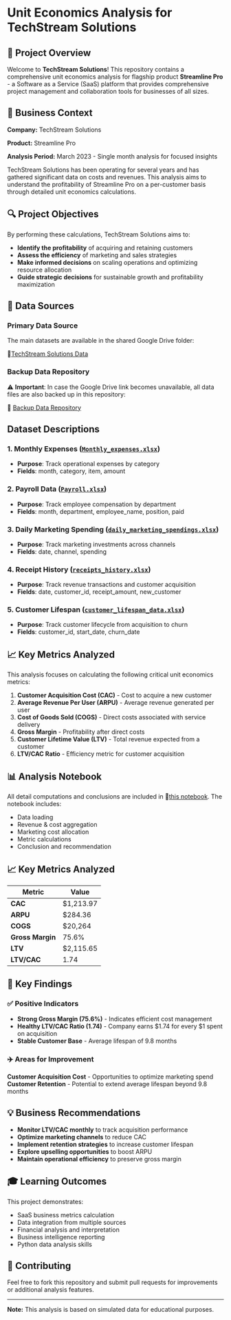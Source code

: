 # Unit Economics Analysis for TechStream Solutions
## 🧐 Project Overview
Welcome to **TechStream Solutions**! This repository contains a comprehensive unit economics analysis for flagship product **Streamline Pro** - a Software as a Service (SaaS) platform that provides comprehensive project management and collaboration tools for businesses of all sizes.

## 🎯 Business Context
**Company:** TechStream Solutions

**Product:** Streamline Pro

**Analysis Period:** March 2023 - Single month analysis for focused insights

TechStream Solutions has been operating for several years and has gathered significant data on costs and revenues. This analysis aims to understand the profitability of Streamline Pro on a per-customer basis through detailed unit economics calculations.

## 🔍 Project Objectives
By performing these calculations, TechStream Solutions aims to:

- **Identify the profitability** of acquiring and retaining customers
- **Assess the efficiency** of marketing and sales strategies
- **Make informed decisions** on scaling operations and optimizing resource allocation
- **Guide strategic decisions** for sustainable growth and profitability maximization

## 💾 Data Sources
### Primary Data Source

The main datasets are available in the shared Google Drive folder:

📁[TechStream Solutions Data](https://drive.google.com/drive/folders/1qhOW9Y2orRXuzbX-kXEmuJ7TMQiRs2Uv)

### Backup Data Repository

⚠️ **Important**: In case the Google Drive link becomes unavailable, all data files are also backed up in this repository:

📁 [Backup Data Repository](https://github.com/Truc034/StreamlinePro_UnitEconomics/tree/main/TechStreamData)

## Dataset Descriptions
### 1. Monthly Expenses ([`Monthly_expenses.xlsx`](https://view.officeapps.live.com/op/view.aspx?src=https%3A%2F%2Fraw.githubusercontent.com%2FTruc034%2FStreamlinePro_UnitEconomics%2Frefs%2Fheads%2Fmain%2FTechStreamData%2FMonthly%2520expenses.xlsx&wdOrigin=BROWSELINK))

- **Purpose**: Track operational expenses by category
- **Fields**: month, category, item, amount

### 2. Payroll Data ([`Payroll.xlsx`](https://view.officeapps.live.com/op/view.aspx?src=https%3A%2F%2Fraw.githubusercontent.com%2FTruc034%2FStreamlinePro_UnitEconomics%2Frefs%2Fheads%2Fmain%2FTechStreamData%2FPayroll.xlsx&wdOrigin=BROWSELINK))

- **Purpose**: Track employee compensation by department
- **Fields**: month, department, employee_name, position, paid

### 3. Daily Marketing Spending ([`daily_marketing_spendings.xlsx`](https://view.officeapps.live.com/op/view.aspx?src=https%3A%2F%2Fraw.githubusercontent.com%2FTruc034%2FStreamlinePro_UnitEconomics%2Frefs%2Fheads%2Fmain%2FTechStreamData%2Fdaily_marketing_spendings.xlsx&wdOrigin=BROWSELINK))

- **Purpose**: Track marketing investments across channels
- **Fields**: date, channel, spending

### 4. Receipt History ([`receipts_history.xlsx`](https://view.officeapps.live.com/op/view.aspx?src=https%3A%2F%2Fraw.githubusercontent.com%2FTruc034%2FStreamlinePro_UnitEconomics%2Frefs%2Fheads%2Fmain%2FTechStreamData%2Freceipts_history.xlsx&wdOrigin=BROWSELINK))

- **Purpose**: Track revenue transactions and customer acquisition
- **Fields**: date, customer_id, receipt_amount, new_customer

### 5. Customer Lifespan ([`customer_lifespan_data.xlsx`](https://view.officeapps.live.com/op/view.aspx?src=https%3A%2F%2Fraw.githubusercontent.com%2FTruc034%2FStreamlinePro_UnitEconomics%2Frefs%2Fheads%2Fmain%2FTechStreamData%2Fcustomer_lifespan_data.xlsx&wdOrigin=BROWSELINK))

- **Purpose**: Track customer lifecycle from acquisition to churn
- **Fields**: customer_id, start_date, churn_date

## 📈 Key Metrics Analyzed
This analysis focuses on calculating the following critical unit economics metrics:

1. **Customer Acquisition Cost (CAC)** - Cost to acquire a new customer
2. **Average Revenue Per User (ARPU)** - Average revenue generated per user
3. **Cost of Goods Sold (COGS)** - Direct costs associated with service delivery
4. **Gross Margin** - Profitability after direct costs
5. **Customer Lifetime Value (LTV)** - Total revenue expected from a customer
6. **LTV/CAC Ratio** - Efficiency metric for customer acquisition

## 📊 Analysis Notebook
All detail computations and conclusions are included in 📁[this notebook](https://github.com/Truc034/StreamlinePro_UnitEconomics/blob/main/techstream.ipynb).
The notebook includes:
- Data loading
- Revenue & cost aggregation
- Marketing cost allocation
- Metric calculations
- Conclusion and recommendation

## 📈 Key Metrics Analyzed

| Metric            | Value       |
|-------------------|-------------|
| **CAC**           | $1,213.97   |
| **ARPU**          | $284.36     |
| **COGS**          | $20,264     |
| **Gross Margin**  | 75.6%       |
| **LTV**           | $2,115.65   |
| **LTV/CAC**       | 1.74        |

## 📌 Key Findings
### ✅ Positive Indicators

- **Strong Gross Margin (75.6%)** - Indicates efficient cost management
- **Healthy LTV/CAC Ratio (1.74)** - Company earns $1.74 for every $1 spent on acquisition
- **Stable Customer Base** - Average lifespan of 9.8 months

### ✈️ Areas for Improvement

**Customer Acquisition Cost** - Opportunities to optimize marketing spend
**Customer Retention** - Potential to extend average lifespan beyond 9.8 months

## 💡 Business Recommendations

- **Monitor LTV/CAC monthly** to track acquisition performance
- **Optimize marketing channels** to reduce CAC
- **Implement retention strategies** to increase customer lifespan
- **Explore upselling opportunities** to boost ARPU
- **Maintain operational efficiency** to preserve gross margin

## 🎓 Learning Outcomes
This project demonstrates:

- SaaS business metrics calculation
- Data integration from multiple sources
- Financial analysis and interpretation
- Business intelligence reporting
- Python data analysis skills

## 🤝 Contributing
Feel free to fork this repository and submit pull requests for improvements or additional analysis features.

***

**Note:** This analysis is based on simulated data for educational purposes.
